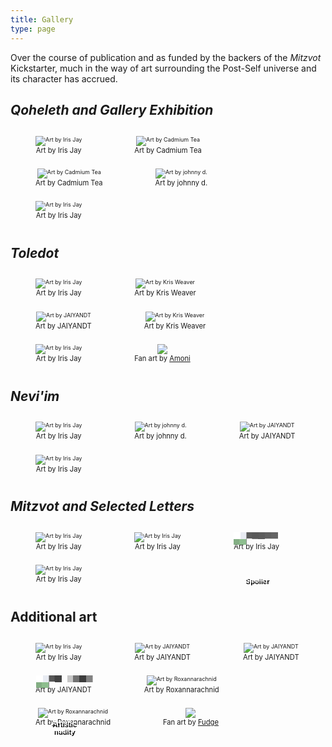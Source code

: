 ```yaml
---
title: Gallery
type: page
---
```



<style>
figure, img {
    text-align: center;
    font-size: 80%;
    display: inline-block;
    max-height: 200px;
}
.merge {
    display: inline-block;
    position: relative;
}
.merge img {
    position: relative;
    filter: url(#pixelate);
}
.merge span {
    width: 80%;
    text-align: center;
    position: absolute;
    text-indent: 0;
    top: 70px;
    left: 10%;
    color: #fff;
    font-weight: bold;
    text-decoration: none;
    font-family: sans-serif;
    text-shadow: 2px 3px 0px #000;
    background-color: rgba(0,0,0,0);
    text-align: center;
}
</style>

Over the course of publication and as funded by the backers of the *Mitzvot* Kickstarter, much in the way of art surrounding the Post-Self universe and its character has accrued.

## *Qoheleth and Gallery Exhibition*

<figure>
    <a href="/img/gallery/qoheleth-front.png"><img src="/img/gallery/thumbs/qoheleth-front.png" alt="Art by Iris Jay"/></a>
    <figcaption>Art by Iris Jay</figcaption>
</figure>
<figure>
    <a href="/img/gallery/awdae-1.png"><img src="/img/gallery/thumbs/awdae-1.png" alt="Art by Cadmium Tea"/></a>
    <figcaption>Art by Cadmium Tea</figcaption>
</figure>
<figure>
    <a href="/img/gallery/awdae-2.png"><img src="/img/gallery/thumbs/awdae-2.png" alt="Art by Cadmium Tea"/></a>
    <figcaption>Art by Cadmium Tea</figcaption>
</figure>
<figure>
    <a href="/img/gallery/dear.png"><img src="/img/gallery/thumbs/dear.png" alt="Art by johnny d."/></a>
    <figcaption>Art by johnny d.</figcaption>
</figure>
<figure>
    <a href="/img/gallery/qoheleth-back.png"><img src="/img/gallery/thumbs/qoheleth-back.png" alt="Art by Iris Jay"/></a>
    <figcaption>Art by Iris Jay</figcaption>
</figure>

## *Toledot*

<figure>
    <a href="/img/gallery/toledot-front.png"><img src="/img/gallery/thumbs/toledot-front.png" alt="Art by Iris Jay"/></a>
    <figcaption>Art by Iris Jay</figcaption>
</figure>
<figure>
    <a href="/img/gallery/shove.png"><img src="/img/gallery/thumbs/shove.png" alt="Art by Kris Weaver"/></a>
    <figcaption>Art by Kris Weaver</figcaption>
</figure>
<figure>
    <a href="/img/gallery/cairns.png"><img src="/img/gallery/thumbs/cairns.png" alt="Art by JAIYANDT"/></a>
    <figcaption>Art by JAIYANDT</figcaption>
</figure>
<figure>
    <a href="/img/gallery/dandelions.png"><img src="/img/gallery/thumbs/dandelions.png" alt="Art by Kris Weaver"/></a>
    <figcaption>Art by Kris Weaver</figcaption>
</figure>
<figure>
    <a href="/img/gallery/toledot-back.png"><img src="/img/gallery/thumbs/toledot-back.png" alt="Art by Iris Jay"/></a>
    <figcaption>Art by Iris Jay</figcaption>
</figure>
<figure>
    <a href="/img/gallery/hadje.png"><img src="/img/gallery/thumbs/hadje.png"/></a>
    <figcaption>Fan art by <a href="https://cohost.org/Amoni-The-Sabertooth">Amoni</a></figcaption>
</figure>

## *Nevi'im*

<figure>
    <a href="/img/gallery/neviim-front.png"><img src="/img/gallery/thumbs/neviim-front.png" alt="Art by Iris Jay"/></a>
    <figcaption>Art by Iris Jay</figcaption>
</figure>
<figure>
    <a href="/img/gallery/awnh.png"><img src="/img/gallery/thumbs/awnh.png" alt="Art by johnny d."/></a>
    <figcaption>Art by johnny d.</figcaption>
</figure>
<figure>
    <a href="/img/gallery/stolon.png"><img src="/img/gallery/thumbs/stolon.png" alt="Art by JAIYANDT"/></a>
    <figcaption>Art by JAIYANDT</figcaption>
</figure>
<figure>
    <a href="/img/gallery/neviim-back.png"><img src="/img/gallery/thumbs/neviim-back.png" alt="Art by Iris Jay"/></a>
    <figcaption>Art by Iris Jay</figcaption>
</figure>

## *Mitzvot and Selected Letters*

<figure>
    <a href="/img/gallery/mitzvot-front.png"><img src="/img/gallery/thumbs/mitzvot-front.png" alt="Art by Iris Jay"/></a>
    <figcaption>Art by Iris Jay</figcaption>
</figure>
<figure>
    <a href="/img/gallery/monologue.png"><img src="/img/gallery/thumbs/monologue.png" alt="Art by Iris Jay"/></a>
    <figcaption>Art by Iris Jay</figcaption>
</figure>
<figure>
    <a class="merge" href="/img/gallery/merge.png"><img alt="Art by Iris Jay" src="/img/gallery/thumbs/merge.png" /><span>Spoiler</span></a>
    <figcaption>Art by Iris Jay</figcaption>
</figure>
<figure>
    <a href="/img/gallery/mitzvot-back.png"><img src="/img/gallery/thumbs/mitzvot-back.png" alt="Art by Iris Jay"/></a>
    <figcaption>Art by Iris Jay</figcaption>
</figure>

## Additional art

<figure>
    <a href="/img/gallery/dear-ref.png"><img src="/img/gallery/thumbs/dear-ref.png" alt="Art by Iris Jay"/></a>
    <figcaption>Art by Iris Jay</figcaption>
</figure>
<figure>
    <a href="/img/gallery/writerskunk.png"><img src="/img/gallery/thumbs/writerskunk.png" alt="Art by JAIYANDT"/></a>
    <figcaption>Art by JAIYANDT</figcaption>
</figure>
<figure>
    <a href="/img/gallery/ref-3.png"><img src="/img/gallery/thumbs/ref-3.png" alt="Art by JAIYANDT"/></a>
    <figcaption>Art by JAIYANDT</figcaption>
</figure>
<figure>
    <a class="merge" href="/img/gallery/ref.png"><img alt="Art by JAIYANDT" src="/img/gallery/thumbs/ref.png" /><span>Artistic<br>nudity</span></a>
    <figcaption>Art by JAIYANDT</figcaption>
</figure>
<figure>
    <a href="/img/gallery/lounge.png"><img alt="Art by Roxannarachnid" src="/img/gallery/thumbs/lounge.png"></a>
    <figcaption>Art by Roxannarachnid</figcaption>
</figure>
<figure>
    <a href="/img/gallery/what_right_have_i.png"><img alt="Art by Roxannarachnid" src="/img/gallery/thumbs/what_right_have_i.png"></a>
    <figcaption>Art by Roxannarachnid</figcaption>
</figure>
<!--<figure>
    <a href="/img/gallery/no_longer_myself.png"><img alt="Art by mischa" src="/img/gallery/thumbs/no_longer_myself.png"></a>
    <figcaption><a href="https://picrew.me/en/image_maker/644129">Picrew</a> by mischa</figcaption>
</figure>-->
<figure>
    <a href="/img/gallery/full-of-skunks.png"><img src="/img/gallery/thumbs/full-of-skunks.png"/></a>
    <figcaption>Fan art by <a href="https://vulpine.club/@fudge_the_sphinx">Fudge</a></figcaption>
</figure>
        
<script type="text/javascript">
// There has to be a better way to do this with markdown :P
document.querySelectorAll('a').forEach(link => {
    if (link.attributes.href.textContent.substring(0,4) === '/img') {
        link.setAttribute('target', '_blank');
    }
});
</script>
<svg width="0" height="0">
  <filter id="pixelate" x="0" y="0">
    <feFlood x="4" y="4" height="2" width="2"/>
    <feComposite width="10" height="10"/>
    <feTile result="a"/>
    <feComposite in="SourceGraphic" in2="a" operator="in"/>
    <feMorphology operator="dilate" radius="5"/>
  </filter>
</svg>
